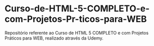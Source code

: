 # Curso-de-HTML-5-COMPLETO-e-com-Projetos-Pr-ticos-para-WEB
Repositório referente ao Curso de HTML 5 COMPLETO e com Projetos Práticos para WEB, realizado através da Udemy. 

